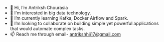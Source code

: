 - 👋 Hi, I’m Antriksh Chourasia
- 👀 I'm interested in big data technology.
- 🌱 I’m currently learning Kafka, Docker Airflow and Spark.
- 💞️ I’m looking to collaborate on building simple yet powerful applications that would automate complex tasks.
- 📫 Reach me through email- antrikshhii17@gmail.com

<!---
Antrikshhii17/Antrikshhii17 is a ✨ special ✨ repository because its `README.md` (this file) appears on your GitHub profile.
You can click the Preview link to take a look at your changes.
--->
